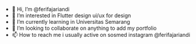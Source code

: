 - 👋 Hi, I’m @ferifajariandi
- 👀 I’m interested in Flutter design ui/ux for design
- 🌱 I’m currently learning in Universitas Semarang
- 💞️ I’m looking to collaborate on anything to add my portfolio
- 📫 How to reach me i usually active on sosmed instagram @ferifajariandi

<!---
ferifajariandi/ferifajariandi is a ✨ special ✨ repository because its `README.md` (this file) appears on your GitHub profile.
You can click the Preview link to take a look at your changes.
--->
